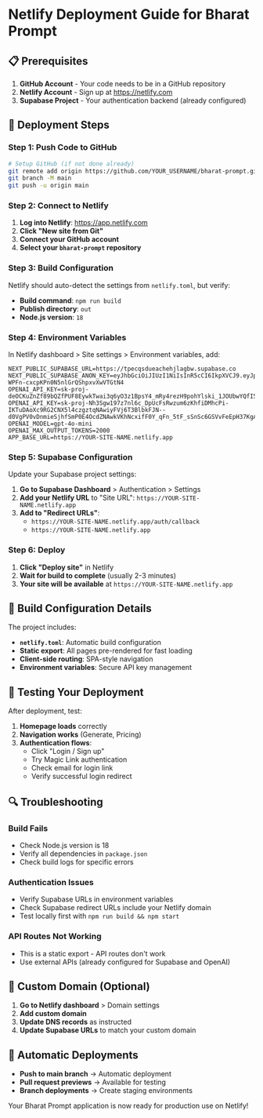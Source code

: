 # Netlify Deployment Guide for Bharat Prompt

## 📋 Prerequisites

1. **GitHub Account** - Your code needs to be in a GitHub repository
2. **Netlify Account** - Sign up at https://netlify.com
3. **Supabase Project** - Your authentication backend (already configured)

## 🚀 Deployment Steps

### Step 1: Push Code to GitHub

```bash
# Setup GitHub (if not done already)
git remote add origin https://github.com/YOUR_USERNAME/bharat-prompt.git
git branch -M main
git push -u origin main
```

### Step 2: Connect to Netlify

1. **Log into Netlify**: https://app.netlify.com
2. **Click "New site from Git"**
3. **Connect your GitHub account**
4. **Select your `bharat-prompt` repository**

### Step 3: Build Configuration

Netlify should auto-detect the settings from `netlify.toml`, but verify:

- **Build command**: `npm run build`
- **Publish directory**: `out`
- **Node.js version**: `18`

### Step 4: Environment Variables

In Netlify dashboard > Site settings > Environment variables, add:

```env
NEXT_PUBLIC_SUPABASE_URL=https://tpecqsdueachehjlagbw.supabase.co
NEXT_PUBLIC_SUPABASE_ANON_KEY=eyJhbGciOiJIUzI1NiIsInR5cCI6IkpXVCJ9.eyJpc3MiOiJzdXBhYmFzZSIsInJlZiI6InRwZWNxc2R1ZWFjaGVoamxhZ2J3Iiwicm9sZSI6ImFub24iLCJpYXQiOjE3NTg2Nzk1OTIsImV4cCI6MjA3NDI1NTU5Mn0.Z9s8TqqPH-WPFn-cxcpKPn0N5nlGrQShpxvXwVTGtN4
OPENAI_API_KEY=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
OPENAI_API_KEY=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
OPENAI_MODEL=gpt-4o-mini
OPENAI_MAX_OUTPUT_TOKENS=2000
APP_BASE_URL=https://YOUR-SITE-NAME.netlify.app
```

### Step 5: Supabase Configuration

Update your Supabase project settings:

1. **Go to Supabase Dashboard** > Authentication > Settings
2. **Add your Netlify URL** to "Site URL": `https://YOUR-SITE-NAME.netlify.app`
3. **Add to "Redirect URLs"**:
   - `https://YOUR-SITE-NAME.netlify.app/auth/callback`
   - `https://YOUR-SITE-NAME.netlify.app`

### Step 6: Deploy

1. **Click "Deploy site"** in Netlify
2. **Wait for build to complete** (usually 2-3 minutes)
3. **Your site will be available** at `https://YOUR-SITE-NAME.netlify.app`

## 🔧 Build Configuration Details

The project includes:

- **`netlify.toml`**: Automatic build configuration
- **Static export**: All pages pre-rendered for fast loading
- **Client-side routing**: SPA-style navigation
- **Environment variables**: Secure API key management

## 🧪 Testing Your Deployment

After deployment, test:

1. **Homepage loads** correctly
2. **Navigation works** (Generate, Pricing)
3. **Authentication flows**:
   - Click "Login / Sign up"
   - Try Magic Link authentication
   - Check email for login link
   - Verify successful login redirect

## 🔍 Troubleshooting

### Build Fails
- Check Node.js version is 18
- Verify all dependencies in `package.json`
- Check build logs for specific errors

### Authentication Issues
- Verify Supabase URLs in environment variables
- Check Supabase redirect URLs include your Netlify domain
- Test locally first with `npm run build && npm start`

### API Routes Not Working
- This is a static export - API routes don't work
- Use external APIs (already configured for Supabase and OpenAI)

## 📝 Custom Domain (Optional)

1. **Go to Netlify dashboard** > Domain settings
2. **Add custom domain**
3. **Update DNS records** as instructed
4. **Update Supabase URLs** to match your custom domain

## 🔄 Automatic Deployments

- **Push to main branch** → Automatic deployment
- **Pull request previews** → Available for testing
- **Branch deployments** → Create staging environments

Your Bharat Prompt application is now ready for production use on Netlify!